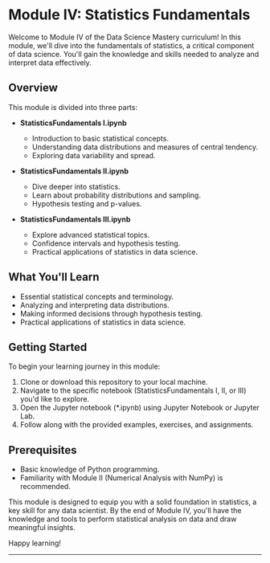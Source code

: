 # Module IV: Statistics Fundamentals

Welcome to Module IV of the Data Science Mastery curriculum! In this module, we'll dive into the fundamentals of statistics, a critical component of data science. You'll gain the knowledge and skills needed to analyze and interpret data effectively.

## Overview

This module is divided into three parts:

- **StatisticsFundamentals I.ipynb**
  - Introduction to basic statistical concepts.
  - Understanding data distributions and measures of central tendency.
  - Exploring data variability and spread.

- **StatisticsFundamentals II.ipynb**
  - Dive deeper into statistics.
  - Learn about probability distributions and sampling.
  - Hypothesis testing and p-values.

- **StatisticsFundamentals III.ipynb**
  - Explore advanced statistical topics.
  - Confidence intervals and hypothesis testing.
  - Practical applications of statistics in data science.

## What You'll Learn

- Essential statistical concepts and terminology.
- Analyzing and interpreting data distributions.
- Making informed decisions through hypothesis testing.
- Practical applications of statistics in data science.

## Getting Started

To begin your learning journey in this module:

1. Clone or download this repository to your local machine.
2. Navigate to the specific notebook (StatisticsFundamentals I, II, or III) you'd like to explore.
3. Open the Jupyter notebook (*.ipynb) using Jupyter Notebook or Jupyter Lab.
4. Follow along with the provided examples, exercises, and assignments.

## Prerequisites

- Basic knowledge of Python programming.
- Familiarity with Module II (Numerical Analysis with NumPy) is recommended.

This module is designed to equip you with a solid foundation in statistics, a key skill for any data scientist. By the end of Module IV, you'll have the knowledge and tools to perform statistical analysis on data and draw meaningful insights.

Happy learning!

---
